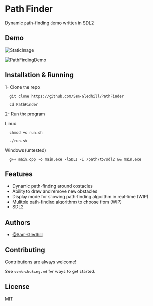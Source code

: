 
# Path Finder

Dynamic path-finding demo written in SDL2

## Demo

![StaticImage](https://github.com/user-attachments/assets/4c902d35-f963-467c-93d0-006c2a1eae5b)


![PathFindingDemo](https://github.com/user-attachments/assets/4aa87f1d-f538-4558-8cb9-5be59ceaa7e6)


## Installation & Running

1- Clone the repo
```
  git clone https://github.com/Sam-Gledhill/PathFinder
```

```
  cd PathFinder
```


2- Run the program

Linux
```
  chmod +x run.sh
```

```
  ./run.sh
```

Windows (untested)
```
  g++ main.cpp -o main.exe -lSDL2 -I /path/to/sdl2 && main.exe 
```

## Features

- Dynamic path-finding around obstacles
- Ability to draw and remove new obstacles
- Display mode for showing path-finding algorithm in real-time (WIP)
- Mulitple path-finding algorithms to choose from (WIP)
- SDL2


## Authors

- [@Sam-Gledhill](https://www.github.com/Sam-Gledhill)


## Contributing

Contributions are always welcome!

See `contributing.md` for ways to get started.


## License

[MIT](https://choosealicense.com/licenses/mit/)

